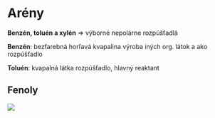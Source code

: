 # Arény

**Benzén, toluén a xylén** => výborné nepolárne rozpúšťadlá

**Benzén**:
bezfarebná horľavá kvapalina
výroba iných org. látok a ako rozpúšťadlo

**Toluén**:
kvapalná látka
rozpúšťadlo, hlavný reaktant

## Fenoly 
![](fenoly_kyslosť.png)